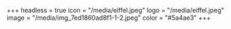 +++
headless = true
icon = "/media/eiffel.jpeg"
logo = "/media/eiffel.jpeg"
image = "/media/img_7ed1860ad8f1-1-2.jpeg"
color = "#5a4ae3"
+++

